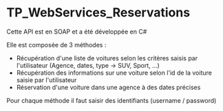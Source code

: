 # TP_WebServices_Reservations

Cette API est en SOAP et a été développée en C#

Elle est composée de 3 méthodes :
- Récupération d'une liste de voitures selon les critères saisis par l'utilisateur (Agence, dates, type -> SUV, Sport, ...)
- Récupération des informations sur une voiture selon l'id de la voiture saisie par l'utilisateur
- Réservation d'une voiture dans une agence à des dates précises

Pour chaque méthode il faut saisir des identifiants (username / password)
